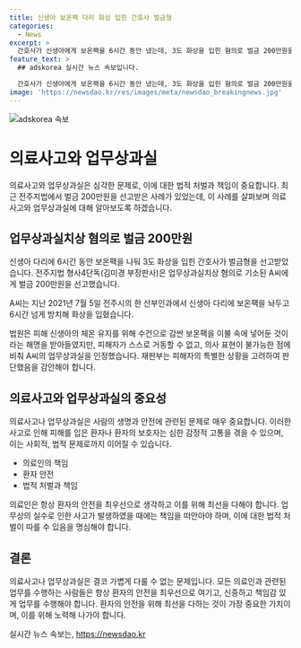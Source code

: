 ```yaml
---
title: 신생아 보온팩 다리 화상 입힌 간호사 벌금형
categories:
  - News
excerpt: >
  간호사가 신생아에게 보온팩을 6시간 동안 냈는데, 3도 화상을 입힌 혐의로 벌금 200만원을 선고받았다. 재판부는 피의자가 보온팩 상태를 확인하지 않은 것을 지적했으며, 피해 신생아의 상태를 고려하여 혐의를 인정했다. 해당 사건에 대한 양형 이유를 설명하며 벌금형을 선고했다.
feature_text: >
  ## adskorea 실시간 뉴스 속보입니다.

  간호사가 신생아에게 보온팩을 6시간 동안 냈는데, 3도 화상을 입힌 혐의로 벌금 200만원을 선고받았다. 재판부는 피의자가 보온팩 상태를 확인하지 않은 것을 지적했으며, 피해 신생아의 상태를 고려하여 혐의를 인정했다. 해당 사건에 대한 양형 이유를 설명하며 벌금형을 선고했다.
image: 'https://newsdao.kr/res/images/meta/newsdao_breakingnews.jpg'
---
```


<p><img src="https://newsdao.kr/res/images/meta/newsdao_breakingnews.jpg" alt="adskorea 속보" /></p>

<h1>의료사고와 업무상과실</h1>

<p>의료사고와 업무상과실은 심각한 문제로, 이에 대한 법적 처벌과 책임이 중요합니다. 최근 전주지법에서 벌금 200만원을 선고받은 사례가 있었는데, 이 사례를 살펴보며 의료사고와 업무상과실에 대해 알아보도록 하겠습니다.</p>

<h2 data-ke-size="size26">업무상과실치상 혐의로 벌금 200만원</h2>

<p>신생아 다리에 6시간 동안 보온팩을 나둬 3도 화상을 입힌 간호사가 벌금형을 선고받았습니다. 전주지법 형사4단독(김미경 부장판사)은 업무상과실치상 혐의로 기소된 A씨에게 벌금 200만원을 선고했습니다.</p>

<p data-ke-size="size16">A씨는 지난 2021년 7월 5일 전주시의 한 산부인과에서 신생아 다리에 보온팩을 놔두고 6시간 넘게 방치해 화상을 입혔습니다.</p>

<p>법원은 피해 신생아의 체온 유지를 위해 수건으로 감싼 보온팩을 이불 속에 넣어둔 것이라는 해명을 받아들였지만, 피해자가 스스로 거동할 수 없고, 의사 표현이 불가능한 점에 비춰 A씨의 업무상과실을 인정했습니다. 재판부는 피해자의 특별한 상황을 고려하여 판단했음을 감안해야 합니다.</p>

<h2 data-ke-size="size26">의료사고와 업무상과실의 중요성</h2>

<p>의료사고나 업무상과실은 사람의 생명과 안전에 관련된 문제로 매우 중요합니다. 이러한 사고로 인해 피해를 입은 환자나 환자의 보호자는 심한 감정적 고통을 겪을 수 있으며, 이는 사회적, 법적 문제로까지 이어질 수 있습니다.</p>

<ul>
    <li>의료인의 책임</li>
    <li>환자 안전</li>
    <li>법적 처벌과 책임</li>
</ul>

<p>의료인은 항상 환자의 안전을 최우선으로 생각하고 이를 위해 최선을 다해야 합니다. 업무상의 실수로 인한 사고가 발생하였을 때에는 책임을 떠안아야 하며, 이에 대한 법적 처벌이 따를 수 있음을 명심해야 합니다.</p>

<h2 data-ke-size="size26">결론</h2>

<p>의료사고나 업무상과실은 결코 가볍게 다룰 수 없는 문제입니다. 모든 의료인과 관련된 업무를 수행하는 사람들은 항상 환자의 안전을 최우선으로 여기고, 신중하고 책임감 있게 업무를 수행해야 합니다. 환자의 안전을 위해 최선을 다하는 것이 가장 중요한 가치이며, 이를 위해 노력해 나가야 합니다.</p>
실시간 뉴스 속보는, <a href="https://newsdao.kr" rel="dofollow">https://newsdao.kr</a>



